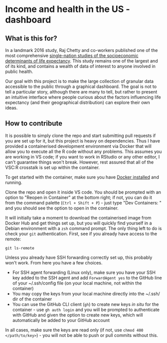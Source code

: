 # Income and health in the US - dashboard

## What is this for?

In a landmark 2016 study, Raj Chetty and co-workers published one of the most comprehensive [single-nation studies of the socioeconomic determinants of life expectancy](https://www.ncbi.nlm.nih.gov/pmc/articles/PMC4866586/). This study remains one of the largest and of its kind, and contains a wealth of data of interest to anyone involved in public health. 

Our goal with this project is to make the large collection of granular data accessible to the public through a graphical dashboard. The goal is not to tell a particular story, although there are many to tell, but rather to present an intuitive interface where people curious about the factors influencing life expectancy (and their geographical distribution) can explore their own ideas.

## How to contribute

It is possible to simply clone the repo and start submitting pull requests if you are set up for it, but this project is heavy on dependencies. Thus I have provided a containerised development environment via Docker that will allow you to execute all the R code without any problems. This assumes you are working in VS code; if you want to work in RStudio or any other editor, I can't guarantee things won't break. However, rest assured that all of the VSC:R crosstalk is set up within the container. 

To get started with the container, make sure you have [Docker installed](https://docs.docker.com/) and running.

Clone the repo and open it inside VS code. You should be prompted with an option to "Reopen in Container" at the bottom right; if not, you can do it from the command palette (`Ctrl + Shift + P`) - just type "Dev Containers: " and you should see the option to open in the container. 

It will initially take a moment to download the containerised image from Docker Hub and get things set up, but you will quickly find yourself in a Debian environment with a `zsh` command prompt. The only thing left to do is check your `git` authentication. First, see if you already have access to the remote:

```
git ls-remote
```

Unless you already have SSH forwarding correctly set up, this probably won't work. From here you have a few choices. 

- For SSH agent forwarding (Linux only), make sure you have your SSH key added to the SSH agent and add `ForwardAgent yes` to the GitHub line of your ~/.ssh/config file (on your local machine, not within the container)
- You may copy the keys from your local machine directly into the ~/.ssh/ dir of the container
- You can use the GitHub CLI client (`gh`) to create new keys *in situ* for the container - use `gh auth login` and you will be prompted to authenticate with GitHub and given the option to create new keys, which will automatically be added to your GitHub account

In all cases, make sure the keys are read only (if not, use `chmod 400 </path/to/key>`) - you will not be able to push or pull commits without this. 